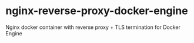 # nginx-reverse-proxy-docker-engine
Nginx docker container with reverse proxy + TLS termination for Docker Engine

